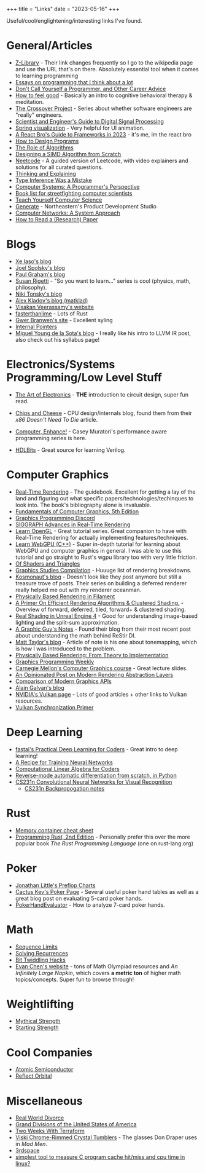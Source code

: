 +++
title = "Links"
date = "2023-05-16"
+++

Useful/cool/englightening/interesting links I've found.

# General/Articles
- [Z-Library](https://en.wikipedia.org/wiki/Z-Library) - Their link changes frequently so I go to the wikipedia page and use the URL that's on there. Absolutely essential tool when it comes to learning programming
- [Essays on programming that I think about a lot](https://www.benkuhn.net/progessays/)
- [Don't Call Yourself a Programmer, and Other Career Advice](https://www.kalzumeus.com/2011/10/28/dont-call-yourself-a-programmer/)
- [How to feel good](https://evanjconrad.com/posts/how-to-feel-good) - Basically an intro to cognitive behavioral therapy & meditation.
- [The Crossover Project](https://www.hillelwayne.com/post/are-we-really-engineers/) - Series about whether software engineers are "really" engineers.
- [Scientist and Engineer's Guide to Digital Signal Processing](http://www.dspguide.com/)
- [Spring visualization](https://www.desmos.com/calculator/rzvw27ljh9) - Very helpful for UI animation.
- [A React Bro's Guide to Frameworks in 2023](https://twitter.com/t3dotgg/status/1612980211393638401) - it's me, im the react bro
- [How to Design Programs](https://htdp.org/)
- [The Role of Algorithms](https://matklad.github.io/2023/08/13/role-of-algorithms.html)
- [Designing a SIMD Algorithm from Scratch](https://mcyoung.xyz/2023/11/27/simd-base64/)
- [Neetcode](https://neetcode.io/) - A guided version of Leetcode, with video explainers and solutions for all curated questions.
- [Thinking and Explaining](https://mathoverflow.net/questions/38639/thinking-and-explaining)
- [Type Inference Was a Mistake](https://borretti.me/article/type-inference-was-a-mistake)
- [Computer Systems: A Programmer's Perspective](https://csapp.cs.cmu.edu/)
- [Book list for streetfighting computer scientists](https://nick-black.com/dankwiki/index.php/Book_list_for_streetfighting_computer_scientists)
- [Teach Yourself Computer Science](https://teachyourselfcs.com/)
- [Generate](https://generatenu.com/) - Northeastern's Product Development Studio
- [Computer Networks: A System Approach](https://book.systemsapproach.org/direct.html)
- [How to Read a (Research) Paper](http://graphics.cs.cmu.edu/courses/15-869-F15/How%20to%20read%20a%20paper.pdf)

# Blogs
- [Xe Iaso's blog](https://xeiaso.net/)
- [Joel Spolsky's blog](https://www.joelonsoftware.com/)
- [Paul Graham's blog](http://www.paulgraham.com/index.html)
- [Susan Rigetti](https://www.susanrigetti.com/) - "So you want to learn..." series is cool (physics, math, philosophy).
- [Niki Tonsky's blog](https://tonsky.me/)
- [Alex Kladov's blog (matklad)](https://matklad.github.io/about.html)
- [Visakan Veerassamy's website](https://visakanv.com/)
- [fasterthanlime](https://fasterthanli.me/) - Lots of Rust
- [Gwer Branwen's site](https://gwern.net/index) - Excellent syling
- [Internal Pointers](https://www.internalpointers.com/)
- [Miguel Young de la Sota's blog](https://mcyoung.xyz/) - I really like his intro to LLVM IR post, also check out his syllabus page!

# Electronics/Systems Programming/Low Level Stuff
- [The Art of Electronics](https://artofelectronics.net/) - **THE** introduction to circuit design, super fun read.

- [Chips and Cheese](https://chipsandcheese.com/) - CPU design/internals blog, found them from their *x86 Doesn't Need To Die* article.
- [Computer, Enhance!](https://www.computerenhance.com/) - Casey Muratori's performance aware programming series is here.
- [HDLBits](https://hdlbits.01xz.net/wiki/Main_Page) - Great source for learning Verilog.

# Computer Graphics
- [Real-Time Rendering](https://www.realtimerendering.com/) - The guidebook. Excellent for getting a lay of the land and figuring out what specific papers/technologies/techinques to look into. The book's bibliography alone is invaluable.
- [Fundamentals of Computer Graphics, 5th Edition](https://www.amazon.com/Fundamentals-Computer-Graphics-Steve-Marschner/dp/0367505037)
- [Graphics Programming Discord](https://graphics-programming.org/)
- [SIGGRAPH Advances in Real-Time Rendering](https://advances.realtimerendering.com/)
- [Learn OpenGL](https://learnopengl.com/) - Great tutorial series. Great companion to have with Real-Time Rendering for actually implementing features/techniques.
- [Learn WebGPU (C++)](https://eliemichel.github.io/LearnWebGPU/index.html) - Super in-depth tutorial for learning about WebGPU and computer graphics in general. I was able to use this tutorial and go straight to Rust's wgpu library too with very little friction.
- [Of Shaders and Triangles](https://blog.42yeah.is/)
- [Graphics Studies Compilation](http://www.adriancourreges.com/blog/2020/12/29/graphics-studies-compilation/) - Huuuge list of rendering breakdowns.
- [Kosmonaut's blog](https://kosmonautblog.wordpress.com/) - Doesn't look like they post anymore but still a treasure trove of posts. Their series on building a deferred renderer really helped me out with my renderer oceanman.
- [Physically Based Rendering in Filament](https://google.github.io/filament/Filament.html)
- [A Primer On Efficient Rendering Algorithms & Clustered Shading.](http://www.aortiz.me/2018/12/21/CG.html) - Overview of forward, deferred, tiled, forward+ & clustered shading.
- [Real Shading in Unreal Engine 4](https://blog.selfshadow.com/publications/s2013-shading-course/karis/s2013_pbs_epic_notes_v2.pdf) - Good for understanding image-based lighting and the split-sum approximation.
- [A Graphic Guy's Notes](https://agraphicsguynotes.com/) - Found their blog from their most recent post about understanding the math behind ReStir DI.
- [Matt Taylor's blog](https://64.github.io/) - Article of note is his one about tonemapping, which is how I was introduced to the problem.
- [Physically Based Rendering: From Theory to Implementation](https://www.pbr-book.org/)
- [Graphics Programming Weekly](https://www.jendrikillner.com/)
- [Carnegie Mellon's Computer Graphics course](http://15462.courses.cs.cmu.edu/spring2023/) - Great lecture slides.
- [An Opinionated Post on Modern Rendering Abstraction Layers](https://alextardif.com/RenderingAbstractionLayers.html)
- [Comparison of Modern Graphics APIs](https://alain.xyz/blog/comparison-of-modern-graphics-apis)
- [Alain Galvan's blog](https://alain.xyz/)
- [NVIDIA's Vulkan page](https://developer.nvidia.com/vulkan) - Lots of good articles + other links to Vulkan resources.
- [Vulkan Synchronization Primer](https://www.jeremyong.com/vulkan/graphics/rendering/2018/11/22/vulkan-synchronization-primer/)

# Deep Learning
- [fastai's Practical Deep Learning for Coders](https://course.fast.ai/) - Great intro to deep learning!
- [A Recipe for Training Neural Networks](https://karpathy.github.io/2019/04/25/recipe/) 
- [Computational Linear Algebra for Coders](https://github.com/fastai/numerical-linear-algebra)
- [Reverse-mode automatic differentiation from scratch, in Python](https://sidsite.com/posts/autodiff/)
- [CS231n Convolutional Neural Networks for Visual Recognition](https://cs231n.github.io/)
    - [CS231n Backpropogation notes](https://cs231n.github.io/optimization-2/)

# Rust
- [Memory container cheat sheet](https://github.com/usagi/rust-memory-container-cs)
- [Programming Rust, 2nd Edition](https://www.oreilly.com/library/view/programming-rust-2nd/9781492052586/) - Personally prefer this over the more popular book *The Rust Programming Language* (one on rust-lang.org)

# Poker
- [Jonathan Little's Preflop Charts](https://poker-coaching.s3.amazonaws.com/tools/preflop-charts/full-preflop-charts.pdf)
- [Cactus Kev's Poker Page](http://suffe.cool/poker/) - Several useful poker hand tables as well as a great blog post on evaluating 5-card poker hands.
- [PokerHandEvaluator](https://github.com/HenryRLee/PokerHandEvaluator/blob/master/Documentation/Algorithm.md) - How to analyze 7-card poker hands.

# Math
- [Sequence Limits](https://math.mit.edu/~apm/ch03.pdf)
- [Solving Recurrences](https://jeffe.cs.illinois.edu/teaching/algorithms/notes/99-recurrences.pdf)
- [Bit Twiddling Hacks](http://graphics.stanford.edu/~seander/bithacks.html#CountBitsSetParallel)
- [Evan Chen's website](https://web.evanchen.cc/) - tons of Math Olympiad resources and *An Infinitely Large Napkin*, which covers **a metric ton** of higher math topics/concepts. Super fun to browse through!

# Weightlifting
- [Mythical Strength](http://mythicalstrength.blogspot.com/2014/05/why-abbreviated-training-starting.html)
- [Starting Strength](https://startingstrength.com/)

# Cool Companies
- [Atomic Semiconductor](https://atomicsemi.com)
- [Reflect Orbital](https://www.reflectorbital.com/)

# Miscellaneous
- [Real World Divorce](http://realworlddivorce.com/)
- [Grand Divisions of the United States of America](https://twitter.com/SaintRPh/status/1770651665869259010)
- [Two Weeks With Terraform](https://charity.wtf/2016/02/23/two-weeks-with-terraform/)
- [Viski Chrome-Rimmed Crystal Tumblers](https://viski.com/products/3468?variant=36128221790369&tw_source=google&tw_adid=&tw_campaign=20708554267&gad_source=1&gclid=CjwKCAjwvIWzBhAlEiwAHHWgvWNzuIsYpr29Q7Oxs99dm2wz1nZ2_pa2MuI1AHN8SEqm-B0ugKK0fRoCRwAQAvD_BwE) - The glasses Don Draper uses in _Mad Men_.
- [3rdspace](https://3rdspace.app/)
- [simplest tool to measure C program cache hit/miss and cpu time in linux?](https://stackoverflow.com/questions/10082517/simplest-tool-to-measure-c-program-cache-hit-miss-and-cpu-time-in-linux/10114325#10114325)
